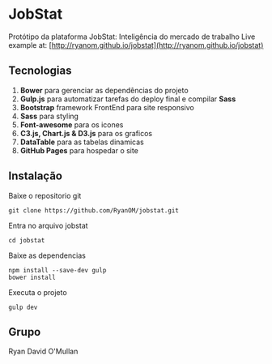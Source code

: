 # JobStat

Protótipo da plataforma JobStat: Inteligência do mercado de trabalho
Live example at: [http://ryanom.github.io/jobstat](http://ryanom.github.io/jobstat)

## Tecnologias 
1. **Bower** para gerenciar as dependências do projeto
2. **Gulp.js** para automatizar tarefas do deploy final e compilar **Sass**
3. **Bootstrap** framework FrontEnd para site responsivo
4. **Sass** para styling
5. **Font-awesome** para os icones
6. **C3.js, Chart.js & D3.js** para os graficos
7. **DataTable** para as tabelas dinamicas
8. **GitHub Pages** para hospedar o site  

## Instalação

Baixe o repositorio git
```
git clone https://github.com/RyanOM/jobstat.git
```

Entra no arquivo jobstat
```
cd jobstat
```

Baixe as dependencias
```
npm install --save-dev gulp
bower install
```


Executa o projeto
```
gulp dev
```


## Grupo
Ryan David O'Mullan
